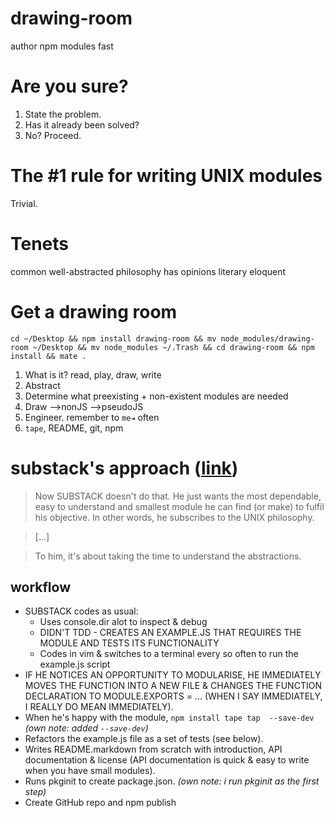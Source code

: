 
# drawing-room

author npm modules fast

# Are you sure?

1. State the problem.
2. Has it already been solved?
3. No? Proceed.

# The #1 rule for writing UNIX modules

Trivial.

# Tenets

common          well-abstracted
philosophy      has opinions
literary        eloquent

# Get a drawing room

```shell
cd ~/Desktop && npm install drawing-room && mv node_modules/drawing-room ~/Desktop && mv node_modules ~/.Trash && cd drawing-room && npm install && mate .
```

1. What is it? read, play, draw, write
2. Abstract
3. Determine what preexisting + non-existent modules are needed
4. Draw ––>nonJS ––>pseudoJS
5. Engineer. remember to `me⇥` often
6. `tape`, README, git, npm

# substack's approach  ([link](https://gist.github.com/khoomeister/5010943))

> Now SUBSTACK doesn't do that. He just wants the most dependable, easy to understand and smallest module he can find (or make) to fulfil his objective.
> In other words, he subscribes to the UNIX philosophy.

> [...]

> To him, it's about taking the time to understand the abstractions.

## workflow

- SUBSTACK codes as usual:
  - Uses console.dir alot to inspect & debug
  - DIDN'T TDD - CREATES AN EXAMPLE.JS THAT REQUIRES THE MODULE AND TESTS ITS FUNCTIONALITY
  - Codes in vim & switches to a terminal every so often to run the example.js script
- IF HE NOTICES AN OPPORTUNITY TO MODULARISE, HE IMMEDIATELY MOVES THE FUNCTION INTO A NEW FILE & CHANGES THE FUNCTION DECLARATION TO MODULE.EXPORTS = ... (WHEN I SAY IMMEDIATELY, I REALLY DO MEAN IMMEDIATELY).
- When he's happy with the module, `npm install tape tap  --save-dev` *(own note: added `--save-dev`)*
- Refactors the example.js file as a set of tests (see below).
- Writes README.markdown from scratch with introduction, API documentation & license (API documentation is quick & easy to write when you have small modules).
- Runs pkginit to create package.json. *(own note: i run pkginit as the first step)*
- Create GitHub repo and npm publish